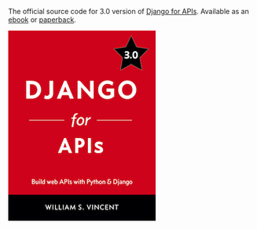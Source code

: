 The official source code for 3.0 version of [Django for APIs](https://djangoforapis.com). Available as an [ebook](https://gum.co/EzsI) or [paperback](https://www.amazon.com/dp/1735467227/?tag=wsvincent-20).

![Cover](cover30.jpg)
